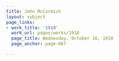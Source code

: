 ```yaml
---
title: John McCormick
layout: subject
page_links:
- work_title: '1918'
  work_url: pages/works/1918
  page_title: Wednesday, October 16, 1918
  page_anchor: page-667

---
```

